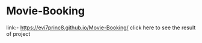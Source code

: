 # Movie-Booking

link:- https://evi7princ8.github.io/Movie-Booking/ click here to see the result of project
